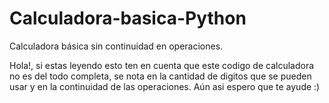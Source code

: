# Calculadora-basica-Python
Calculadora básica sin continuidad en operaciones.

Hola!, si estas leyendo esto ten en cuenta que este codigo de calculadora
no es del todo completa, se nota en la cantidad de digitos que se pueden usar
y en la continuidad de las operaciones.
Aún asi espero que te ayude :)
